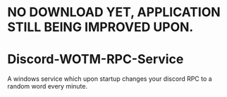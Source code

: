 # NO DOWNLOAD YET, APPLICATION STILL BEING IMPROVED UPON.

# Discord-WOTM-RPC-Service
A windows service which upon startup changes your discord RPC to a random word every minute.
